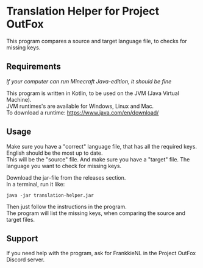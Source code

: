 Translation Helper for Project OutFox
=====================================

This program compares a source and target language file, to checks for missing keys.

Requirements
------------

*If your computer can run Minecraft Java-edition, it should be fine*  
  
This program is written in Kotlin, to be used on the JVM (Java Virtual Machine).  
JVM runtimes's are available for Windows, Linux and Mac.  
To download a runtime: https://www.java.com/en/download/

Usage
-----

Make sure you have a "correct" language file, that has all the required keys. English should be the most up to date.  
This will be the "source" file. And make sure you have a "target" file. The language you want to check for missing keys.

Download the jar-file from the releases section.  
In a terminal, run it like:  
```
java -jar translation-helper.jar
```
Then just follow the instructions in the program.  
The program will list the missing keys, when comparing the source and target files.

Support
-------

If you need help with the program, ask for FrankkieNL in the Project OutFox Discord server.
